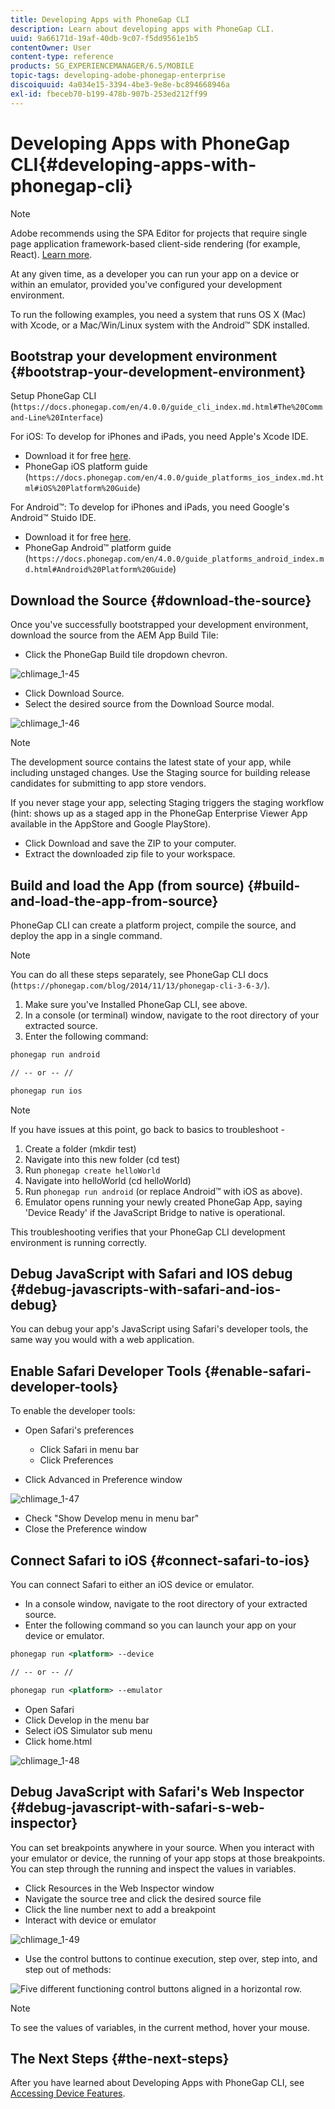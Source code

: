 ```yaml
---
title: Developing Apps with PhoneGap CLI
description: Learn about developing apps with PhoneGap CLI.
uuid: 9a66171d-19af-40db-9c07-f5dd9561e1b5
contentOwner: User
content-type: reference
products: SG_EXPERIENCEMANAGER/6.5/MOBILE
topic-tags: developing-adobe-phonegap-enterprise
discoiquuid: 4a034e15-3394-4be3-9e8e-bc894668946a
exl-id: fbeceb70-b199-478b-907b-253ed212ff99
---
```

# Developing Apps with PhoneGap CLI{#developing-apps-with-phonegap-cli}

>[!NOTE]
>
>Adobe recommends using the SPA Editor for projects that require single page application framework-based client-side rendering (for example, React). [Learn more](/help/sites-developing/spa-overview.md).

At any given time, as a developer you can run your app on a device or within an emulator, provided you've configured your development environment.

To run the following examples, you need a system that runs OS X (Mac) with Xcode, or a Mac/Win/Linux system with the Android&trade; SDK installed.

## Bootstrap your development environment {#bootstrap-your-development-environment}

Setup PhoneGap CLI (`https://docs.phonegap.com/en/4.0.0/guide_cli_index.md.html#The%20Command-Line%20Interface`)

For iOS: To develop for iPhones and iPads, you need Apple's Xcode IDE.

* Download it for free [here](https://idmsa.apple.com/IDMSWebAuth/signin?appIdKey=891bd3417a7776362562d2197f89480a8547b108fd934911bcbea0110d07f757&path=%2Fdownload%2F&rv=1).
* PhoneGap iOS platform guide (`https://docs.phonegap.com/en/4.0.0/guide_platforms_ios_index.md.html#iOS%20Platform%20Guide`)

For Android&trade;: To develop for iPhones and iPads, you need Google's Android&trade; Stuido IDE.

* Download it for free [here](https://developer.android.com/studio).
* PhoneGap Android&trade; platform guide (`https://docs.phonegap.com/en/4.0.0/guide_platforms_android_index.md.html#Android%20Platform%20Guide`)

## Download the Source {#download-the-source}

Once you've successfully bootstrapped your development environment, download the source from the AEM App Build Tile:

* Click the PhoneGap Build tile dropdown chevron.

![chlimage_1-45](assets/chlimage_1-45.png)

* Click Download Source.
* Select the desired source from the Download Source modal.

![chlimage_1-46](assets/chlimage_1-46.png)

>[!NOTE]
>
>The development source contains the latest state of your app, while including unstaged changes. Use the Staging source for building release candidates for submitting to app store vendors.
>
>If you never stage your app, selecting Staging triggers the staging workflow (hint: shows up as a staged app in the PhoneGap Enterprise Viewer App available in the AppStore and Google PlayStore).

* Click Download and save the ZIP to your computer.
* Extract the downloaded zip file to your workspace.

## Build and load the App (from source) {#build-and-load-the-app-from-source}

PhoneGap CLI can create a platform project, compile the source, and deploy the app in a single command.

>[!NOTE]
>
>You can do all these steps separately, see PhoneGap CLI docs (`https://phonegap.com/blog/2014/11/13/phonegap-cli-3-6-3/`).

1. Make sure you've Installed PhoneGap CLI, see above.
1. In a console (or terminal) window, navigate to the root directory of your extracted source.
1. Enter the following command:

```xml
phonegap run android

// -- or -- //

phonegap run ios
```

>[!NOTE]
>
>If you have issues at this point, go back to basics to troubleshoot -
>
>1. Create a folder (mkdir test)
>1. Navigate into this new folder (cd test)
>1. Run `phonegap create helloWorld`
>1. Navigate into helloWorld (cd helloWorld)
>1. Run `phonegap run android` (or replace Android&trade; with iOS as above).
>1. Emulator opens running your newly created PhoneGap App, saying 'Device Ready' if the JavaScript Bridge to native is operational.
>
>This troubleshooting verifies that your PhoneGap CLI development environment is running correctly.

## Debug JavaScript with Safari and IOS debug {#debug-javascripts-with-safari-and-ios-debug}

You can debug your app's JavaScript using Safari's developer tools, the same way you would with a web application.

## Enable Safari Developer Tools {#enable-safari-developer-tools}

To enable the developer tools:

* Open Safari's preferences

  * Click Safari in menu bar
  * Click Preferences

* Click Advanced in Preference window

![chlimage_1-47](assets/chlimage_1-47.png)

* Check "Show Develop menu in menu bar"
* Close the Preference window

## Connect Safari to iOS {#connect-safari-to-ios}

You can connect Safari to either an iOS device or emulator.

* In a console window, navigate to the root directory of your extracted source.
* Enter the following command so you can launch your app on your device or emulator.

```xml
phonegap run <platform> --device

// -- or -- //

phonegap run <platform> --emulator
```

* Open Safari
* Click Develop in the menu bar
* Select iOS Simulator sub menu
* Click home.html

![chlimage_1-48](assets/chlimage_1-48.png)

## Debug JavaScript with Safari's Web Inspector {#debug-javascript-with-safari-s-web-inspector}

You can set breakpoints anywhere in your source. When you interact with your emulator or device, the running of your app stops at those breakpoints. You can step through the running and inspect the values in variables.

* Click Resources in the Web Inspector window
* Navigate the source tree and click the desired source file
* Click the line number next to add a breakpoint
* Interact with device or emulator

![chlimage_1-49](assets/chlimage_1-49.png)

* Use the control buttons to continue execution, step over, step into, and step out of methods:

![Five different functioning control buttons aligned in a horizontal row.](do-not-localize/chlimage_1-4.png)

>[!NOTE]
>
>To see the values of variables, in the current method, hover your mouse.

## The Next Steps {#the-next-steps}

After you have learned about Developing Apps with PhoneGap CLI, see [Accessing Device Features](/help/mobile/phonegap-access-device-features.md).
